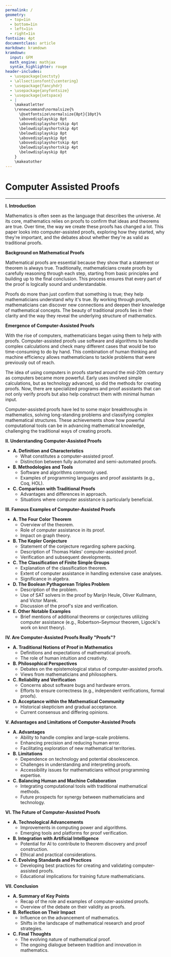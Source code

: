 ```yaml
---
permalink: /
geometry:
  - top=1in
  - bottom=1in
  - left=1in
  - right=1in
fontsize: 4pt
documentclass: article
markdown: kramdown
kramdown:
  input: GFM
  math_engine: mathjax
  syntax_highlighter: rouge
header-includes:
  - \usepackage{sectsty}
  - \allsectionsfont{\centering}
  - \usepackage{fancyhdr}
  - \usepackage{anyfontsize}
  - \usepackage{setspace}
  - |
    \makeatletter
    \renewcommand\normalsize{%
      \@setfontsize\normalsize{8pt}{10pt}%
      \abovedisplayskip 8pt
      \abovedisplayshortskip 4pt
      \belowdisplayshortskip 4pt
      \belowdisplayskip 8pt
      \abovedisplayskip 8pt
      \abovedisplayshortskip 4pt
      \belowdisplayshortskip 4pt
      \belowdisplayskip 8pt
    }
    \makeatother
---
```



# Computer Assisted Proofs

---

**I. Introduction**

Mathematics is often seen as the language that describes the universe. At its core, mathematics relies on proofs to confirm that ideas and theorems are true. Over time, the way we create these proofs has changed a lot. This paper looks into computer-assisted proofs, exploring how they started, why they're important, and the debates about whether they're as valid as traditional proofs.

 **Background on Mathematical Proofs**

Mathematical proofs are essential because they show that a statement or theorem is always true. Traditionally, mathematicians create proofs by carefully reasoning through each step, starting from basic principles and building up to the final conclusion. This process ensures that every part of the proof is logically sound and understandable.

Proofs do more than just confirm that something is true; they help mathematicians understand why it's true. By working through proofs, mathematicians can discover new connections and deepen their knowledge of mathematical concepts. The beauty of traditional proofs lies in their clarity and the way they reveal the underlying structure of mathematics.

**Emergence of Computer-Assisted Proofs**

With the rise of computers, mathematicians began using them to help with proofs. Computer-assisted proofs use software and algorithms to handle complex calculations and check many different cases that would be too time-consuming to do by hand. This combination of human thinking and machine efficiency allows mathematicians to tackle problems that were previously out of reach.

The idea of using computers in proofs started around the mid-20th century as computers became more powerful. Early uses involved simple calculations, but as technology advanced, so did the methods for creating proofs. Now, there are specialized programs and proof assistants that can not only verify proofs but also help construct them with minimal human input.

Computer-assisted proofs have led to some major breakthroughs in mathematics, solving long-standing problems and classifying complex mathematical structures. These achievements show how powerful computational tools can be in advancing mathematical knowledge, challenging the traditional ways of creating proofs.

**II. Understanding Computer-Assisted Proofs**

  - **A. Definition and Characteristics**
    - What constitutes a computer-assisted proof.
    - Distinction between fully automated and semi-automated proofs.
  - **B. Methodologies and Tools**
    - Software and algorithms commonly used.
    - Examples of programming languages and proof assistants (e.g., Coq, HOL).
  - **C. Comparison with Traditional Proofs**
    - Advantages and differences in approach.
    - Situations where computer assistance is particularly beneficial.

**III. Famous Examples of Computer-Assisted Proofs**

  - **A. The Four Color Theorem**
    - Overview of the theorem.
    - Role of computer assistance in its proof.
    - Impact on graph theory.
  - **B. The Kepler Conjecture**
    - Statement of the conjecture regarding sphere packing.
    - Description of Thomas Hales' computer-assisted proof.
    - Verification and subsequent developments.
  - **C. The Classification of Finite Simple Groups**
    - Explanation of the classification theorem.
    - Extent of computer assistance in handling extensive case analyses.
    - Significance in algebra.
  - **D. The Boolean Pythagorean Triples Problem**
    - Description of the problem.
    - Use of SAT solvers in the proof by Marijn Heule, Oliver Kullmann, and Victor Marek.
    - Discussion of the proof's size and verification.
  - **E. Other Notable Examples**
    - Brief mentions of additional theorems or conjectures utilizing computer assistance (e.g., Robertson–Seymour theorem, Ligocki's work on knot theory).

**IV. Are Computer-Assisted Proofs Really "Proofs"?**

  - **A. Traditional Notions of Proof in Mathematics**
    - Definitions and expectations of mathematical proofs.
    - The role of human intuition and creativity.
  - **B. Philosophical Perspectives**
    - Debates on the epistemological status of computer-assisted proofs.
    - Views from mathematicians and philosophers.
  - **C. Reliability and Verification**
    - Concerns about software bugs and hardware errors.
    - Efforts to ensure correctness (e.g., independent verifications, formal proofs).
  - **D. Acceptance within the Mathematical Community**
    - Historical skepticism and gradual acceptance.
    - Current consensus and differing opinions.

**V. Advantages and Limitations of Computer-Assisted Proofs**

  - **A. Advantages**
    - Ability to handle complex and large-scale problems.
    - Enhancing precision and reducing human error.
    - Facilitating exploration of new mathematical territories.
  - **B. Limitations**
    - Dependence on technology and potential obsolescence.
    - Challenges in understanding and interpreting proofs.
    - Accessibility issues for mathematicians without programming expertise.
  - **C. Balancing Human and Machine Collaboration**
    - Integrating computational tools with traditional mathematical methods.
    - Future prospects for synergy between mathematicians and technology.

**VI. The Future of Computer-Assisted Proofs**

  - **A. Technological Advancements**
    - Improvements in computing power and algorithms.
    - Emerging tools and platforms for proof verification.
  - **B. Integration with Artificial Intelligence**
    - Potential for AI to contribute to theorem discovery and proof construction.
    - Ethical and practical considerations.
  - **C. Evolving Standards and Practices**
    - Developing best practices for creating and validating computer-assisted proofs.
    - Educational implications for training future mathematicians.

**VII. Conclusion**

  - **A. Summary of Key Points**
    - Recap of the role and examples of computer-assisted proofs.
    - Overview of the debate on their validity as proofs.
  - **B. Reflection on Their Impact**
    - Influence on the advancement of mathematics.
    - Shifts in the landscape of mathematical research and proof strategies.
  - **C. Final Thoughts**
    - The evolving nature of mathematical proof.
    - The ongoing dialogue between tradition and innovation in mathematics.
